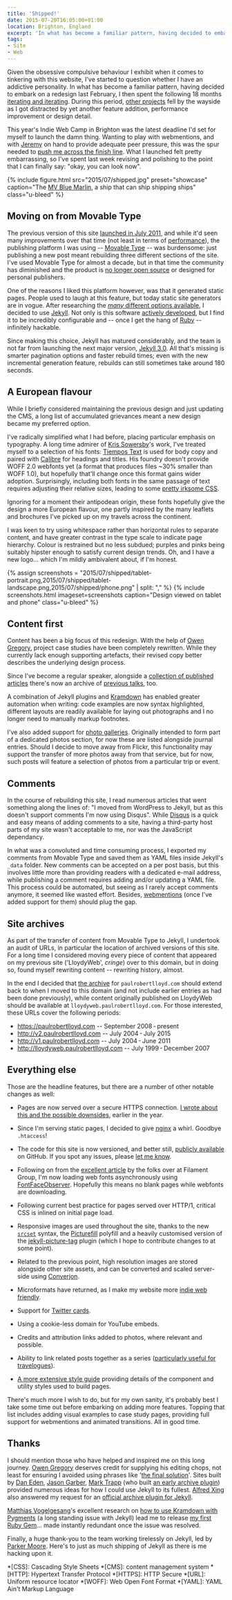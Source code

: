 ```yaml
---
title: 'Shipped!'
date: 2015-07-20T16:05:00+01:00
location: Brighton, England
excerpt: 'In what has become a familiar pattern, having decided to embark on a redesign last February, I then spent the following 18 months iterating and iterating. Now, after many missed deadlines, I have finally launched my new site.'
tags:
- Site
- Web
---
```

Given the obsessive compulsive behaviour I exhibit when it comes to tinkering with this website, I've started to question whether I have an addictive personality. In what has become a familiar pattern, having decided to embark on a redesign last February, I then spent the following 18 months [iterating and iterating][1]. During this period, [other projects][2] fell by the wayside as I got distracted by yet another feature addition, performance improvement or design detail.

This year's Indie Web Camp in Brighton was the latest deadline I'd set for myself to launch the damn thing. Wanting to play with webmentions, and with [Jeremy][3] on hand to provide adequate peer pressure, this was the spur needed to [push me across the finish line][4]. What I launched felt pretty embarrassing, so I've spent last week revising and polishing to the point that I can finally say: "okay, you can look now".

{% include figure.html
  src="2015/07/shipped.jpg"
  preset="showcase"
  caption="The [MV Blue Marlin](https://en.wikipedia.org/wiki/MV_Blue_Marlin), a ship that can ship shipping ships"
  class="u-bleed"
%}

## Moving on from Movable Type

The previous version of this site [launched in July 2011][5], and while it'd seen many improvements over that time (not least in terms of [performance][6]), the publishing platform I was using -- [Movable Type][7] -- was burdensome: just publishing a new post meant rebuilding three different sections of the site. I've used Movable Type for almost a decade, but in that time the community has diminished and the product is [no longer open source][8] or designed for personal publishers.

One of the reasons I liked this platform however, was that it generated static pages. People used to laugh at this feature, but today static site generators are in vogue. After researching the [_many_ different options available][9], I decided to use [Jekyll][10]. Not only is this software [actively developed][11], but I find it to be incredibly configurable and -- once I get the hang of [Ruby][12] -- infinitely hackable.

Since making this choice, Jekyll has matured considerably, and the team is not far from launching the next major version, [Jekyll 3.0][13]. All that's missing is smarter pagination options and faster rebuild times; even with the new incremental generation feature, rebuilds can still sometimes take around 180 seconds.

## A European flavour

While I briefly considered maintaining the previous design and just updating the CMS, a long list of accumulated grievances meant a new design became my preferred option.

I've radically simplified what I had before, placing particular emphasis on typography. A long time admirer of [Kris Sowersby][14]'s work, I've treated myself to a selection of his fonts: [Tiempos Text][15] is used for body copy and paired with [Calibre][16] for headings and titles. His foundry doesn't provide WOFF 2.0 webfonts yet (a format that produces files ~30% smaller than WOFF 1.0), but hopefully that'll change once this format gains wider adoption. Surprisingly, including both fonts in the same passage of text requires adjusting their relative sizes, leading to some [pretty irksome CSS][17].

Ignoring for a moment their antipodean origin, these fonts hopefully give the design a more European flavour, one partly inspired by the many leaflets and brochures I've picked up on my travels across the continent.

I was keen to try using whitespace rather than horizontal rules to separate content, and have greater contrast in the type scale to indicate page hierarchy. Colour is restrained but no less subdued; purples and pinks being suitably hipster enough to satisfy current design trends. Oh, and I have a new logo... which I'm mildly ambivalent about, if I'm honest.

{% assign screenshots = "2015/07/shipped/tablet-portrait.png,2015/07/shipped/tablet-landscape.png,2015/07/shipped/phone.png" | split: "," %}
{% include screenshots.html
  imageset=screenshots
  caption="Design viewed on tablet and phone"
  class="u-bleed"
%}

## Content first

Content has been a big focus of this redesign. With the help of [Owen Gregory][18], project case studies have been completely rewritten. While they currently lack enough supporting artefacts, their revised copy better describes the underlying design process.

Since I've become a regular speaker, alongside a [collection of published articles][19] there's now an archive of [previous talks][20], too.

A combination of Jekyll plugins and [Kramdown][21] has enabled greater automation when writing: code examples are now syntax highlighted, different layouts are readily available for laying out photographs and I no longer need to manually markup footnotes.

I've also added support for [photo galleries][22]. Originally intended to form part of a dedicated photos section, for now these are listed alongside journal entries. Should I decide to move away from Flickr, this functionality may support the transfer of more photos away from that service, but for now, such posts will feature a selection of photos from a particular trip or event.

## Comments

In the course of rebuilding this site, I read numerous articles that went something along the lines of: "I moved from WordPress to Jekyll, but as this doesn't support comments I'm now using Disqus". While [Disqus][23] is a quick and easy means of adding comments to a site, having a third-party host parts of my site wasn't acceptable to me, nor was the JavaScript dependancy.

In what was a convoluted and time consuming process, I exported my comments from Movable Type and saved them as YAML files inside Jekyll's `_data` folder. New comments can be accepted on a per post basis, but this involves little more than providing readers with a dedicated e-mail address, while publishing a comment requires adding and/or updating a YAML file. This process could be automated, but seeing as I rarely accept comments anymore, it seemed like wasted effort. Besides, [webmentions][24] (once I've added support for them) should plug the gap.

## Site archives

As part of the transfer of content from Movable Type to Jekyll, I undertook an audit of URLs, in particular the location of archived versions of this site. For a long time I considered moving every piece of content that appeared on my previous site ('LloydyWeb', *cringe*) over to this domain, but in doing so, found myself rewriting content -- rewriting history, almost.

In the end I decided that [the archive][25] for `paulrobertlloyd.com` should extend back to when I moved to this domain (and not include earlier entries as had been done previously), while content originally published on LloydyWeb should be available at `lloydyweb.paulrobertlloyd.com`. For those interested, these URLs cover the following periods:

* <https://paulrobertlloyd.com> -- September 2008 - present
* <http://v2.paulrobertlloyd.com> -- July 2004 - July 2015
* <http://v1.paulrobertlloyd.com> -- July 2004 - June 2011
* <http://lloydyweb.paulrobertlloyd.com> -- July 1999 - December 2007

## Everything else

Those are the headline features, but there are a number of other notable changes as well:

* Pages are now served over a secure HTTPS connection. [I wrote about this and the possible downsides][26], earlier in the year.

* Since I'm serving static pages, I decided to give [nginx][27] a whirl. Goodbye `.htaccess`!

* The code for this site is now versioned, and better still, [publicly available][28] on GitHub. If you spot any issues, please [let me know][29].

* Following on from the [excellent article][30] by the folks over at Filament Group, I'm now loading web fonts asynchronously using [FontFaceObserver][31]. Hopefully this means no blank pages while webfonts are downloading.

* Following current best practice for pages served over HTTP/1, critical CSS is inlined on initial page load.

* Responsive images are used throughout the site, thanks to the new [`srcset`][32] syntax, the [Picturefill][33] polyfill and a heavily customised version of the [jekyll-picture-tag][34] plugin (which I hope to contribute changes to at some point).

* Related to the previous point, high resolution images are stored alongside other site assets, and can be converted and scaled server-side using [Converjon][35].

* Microformats have returned, as I make my website more [indie web friendly][36].

* Support for [Twitter cards][37].

* Using a cookie-less domain for YouTube embeds.

* Credits and attribution links added to photos, where relevant and possible.

* Ability to link related posts together as a series ([particularly useful for travelogues][38]).

* [A more extensive style guide][39] providing details of the component and utility styles used to build pages.

There's much more I wish to do, but for my own sanity, it's probably best I take some time out before embarking on adding more features. Topping that list includes adding visual examples to case study pages, providing full support for webmentions and animated transitions. All in good time.

## Thanks

I should mention those who have helped and inspired me on this long journey. [Owen Gregory][40] deserves credit for supplying his editing chops, not least for ensuring I avoided using phrases like '[the final solution][41]'. Sites built by [Dan Eden][42], [Jason Garber][43], [Mark Trapp][44] (who built [an early archive plugin][45]) provided numerous ideas for how I could use Jekyll to its fullest. [Alfred Xing][46] also answered my request for an [official archive plugin for Jekyll][47].

[Matthias Vogelgesang][48]'s excellent research on [how to use Kramdown with Pygments][49] (a long standing issue with Jekyll) lead me to release [my first Ruby Gem][50]... made instantly redundant once the issue was resolved.

Finally, a huge thank-you to the team working tirelessly on Jekyll, led by [Parker Moore][51]. Here's to just as much shipping of Jekyll as there is me hacking upon it.

[1]: https://github.com/paulrobertlloyd/paulrobertlloyd.com/commits/master
[2]: http://bradshawsguide.org
[3]: https://adactio.com
[4]: /2015/07/webmentions
[5]: /2011/07/new_and_improved
[6]: /2012/12/trimming_even_more_fat
[7]: https://movabletype.org
[8]: https://movabletype.org/news/2013/07/clarifying_changes_to_movable_type_starting_with_mt6.html
[9]: https://staticsitegenerators.net
[10]: http://jekyllrb.com/
[11]: https://github.com/jekyll/jekyll
[12]: https://www.ruby-lang.org/en/
[13]: https://byparker.com/blog/2014/jekyll-3-the-road-ahead
[14]: https://klim.co.nz
[15]: https://klim.co.nz/retail-fonts/tiempos-text/
[16]: https://klim.co.nz/retail-fonts/calibre/
[17]: https://github.com/paulrobertlloyd/paulrobertlloyd.com/blob/51b7f70df06ff377db82c4d922754eef29b05dff/source/assets/_stylesheets/scopes/_prose.scss#L76
[18]: http://www.fullcreammilk.co.uk
[19]: /articles/
[20]: /talks/
[21]: http://kramdown.gettalong.org
[22]: /2015/03/olympiastadion
[23]: https://disqus.com
[24]: http://indiewebcamp.com/Webmention
[25]: /archive
[26]: https://paulrobertlloyd.com/2015/05/https_compression
[27]: http://nginx.org
[28]: https://github.com/paulrobertlloyd/paulrobertlloyd.com
[29]: https://github.com/paulrobertlloyd/paulrobertlloyd.com/issues
[30]: https://www.filamentgroup.com/lab/font-events.html
[31]: https://github.com/bramstein/fontfaceobserver
[32]: http://www.w3.org/TR/html-srcset/
[33]: https://scottjehl.github.com/picturefill/
[34]: https://github.com/robwierzbowski/jekyll-picture-tag
[35]: https://github.com/berlinonline/converjon
[36]: http://indiewebify.me
[37]: https://dev.twitter.com/cards/overview
[38]: /2009/12/ending_the_decade_down_under
[39]: /styleguide/
[40]: http://www.fullcreammilk.co.uk
[41]: https://en.wikipedia.org/wiki/Final_Solution
[42]: http://daneden.me
[43]: http://sixtwothree.org
[44]: https://marktrapp.com
[45]: https://marktrapp.com/projects/jekyll-archive/
[46]: https://alfredxing.com
[47]: https://github.com/jekyll/jekyll-archives
[48]: http://bloerg.net
[49]: http://bloerg.net/2013/03/07/using-kramdown-instead-of-maruku.html
[50]: https://github.com/paulrobertlloyd/jekyll-pypedown
[51]: https://byparker.com

*[CSS]: Cascading Style Sheets
*[CMS]: content management system
*[HTTP]: Hypertext Transfer Protocol
*[HTTPS]: HTTP Secure
*[URL]: Uniform resource locator
*[WOFF]: Web Open Font Format
*[YAML]: YAML Ain't Markup Language
